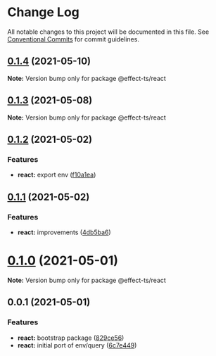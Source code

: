 # Change Log

All notable changes to this project will be documented in this file.
See [Conventional Commits](https://conventionalcommits.org) for commit guidelines.

## [0.1.4](https://github.com/Effect-TS/react/compare/@effect-ts/react@0.1.3...@effect-ts/react@0.1.4) (2021-05-10)

**Note:** Version bump only for package @effect-ts/react





## [0.1.3](https://github.com/Effect-TS/react/compare/@effect-ts/react@0.1.2...@effect-ts/react@0.1.3) (2021-05-08)

**Note:** Version bump only for package @effect-ts/react





## [0.1.2](https://github.com/Effect-TS/react/compare/@effect-ts/react@0.1.1...@effect-ts/react@0.1.2) (2021-05-02)


### Features

* **react:** export env ([f10a1ea](https://github.com/Effect-TS/react/commit/f10a1eac765f197c6d1fbcc559583fb6c251d348))





## [0.1.1](https://github.com/Effect-TS/react/compare/@effect-ts/react@0.1.0...@effect-ts/react@0.1.1) (2021-05-02)


### Features

* **react:** improvements ([4db5ba6](https://github.com/Effect-TS/react/commit/4db5ba6b1b49f0f7678cada2a2ef1c44f6deb6d0))





# [0.1.0](https://github.com/Effect-TS/react/compare/@effect-ts/react@0.0.1...@effect-ts/react@0.1.0) (2021-05-01)

**Note:** Version bump only for package @effect-ts/react





## 0.0.1 (2021-05-01)


### Features

* **react:** bootstrap package ([829ce56](https://github.com/Effect-TS/react/commit/829ce566dcadf63b296f5f9c971658b94a6a265a))
* **react:** initial port of env/query ([6c7e449](https://github.com/Effect-TS/react/commit/6c7e449386a361fd78df804eea57e2b73dfbc823))
